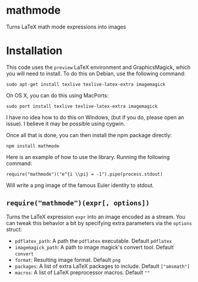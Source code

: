 mathmode
========

Turns LaTeX math mode expressions into images

Installation
============

This code uses the `preview` LaTeX environment and GraphicsMagick, which you will need to install.  To do this on Debian, use the following command:

    sudo apt-get install texlive texlive-latex-extra imagemagick

On OS X, you can do this using MacPorts:

    sudo port install texlive texlive-latex-extra imagemagick
    
I have no idea how to do this on Windows, (but if you do, please open an issue).  I believe it may be possible using cygwin.

Once all that is done, you can then install the npm package directly:

    npm install mathmode

Here is an example of how to use the library.  Running the following command:

    require("mathmode")("e^{i \\pi} = -1").pipe(process.stdout)
    
Will write a png image of the famous Euler identity to stdout.


`require("mathmode")(expr[, options])`
--------------------------------------

Turns the LaTeX expression `expr` into an image encoded as a stream.  You can tweak this behavior a bit by specifying extra parameters via the `options` struct:

* `pdflatex_path`: A path the `pdflatex` executable.  Default `pdflatex`
* `imagemagick_path`: A path to image magick's convert tool.  Default `convert`
* `format`:  Resulting image format. Default `png`
* `packages`: A list of extra LaTeX packages to include.  Default `["amsmath"]`
* `macros`: A list of LaTeX preprocessor macros.  Default `""`
